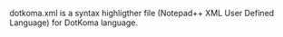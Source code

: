dotkoma.xml is a syntax highligther file (Notepad++ XML User Defined Language) for DotKoma language. 
